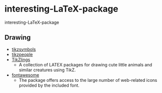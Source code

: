 # interesting-LaTeX-package
interesting-LaTeX-package

## Drawing
* [tikzsymbols](https://ctan.org/pkg/tikzsymbols?lang=en)
* [tikzpeople](https://ctan.org/pkg/tikzpeople?lang=en)
* [TikZlings](https://ctan.org/pkg/tikzlings?lang=en)
   * A collection of LATEX packages for drawing cute little animals and similar creatures using TikZ.
* [fontawesome](https://www.ctan.org/pkg/fontawesome)
  * The package offers access to the large number of web-related icons provided by the included font.
